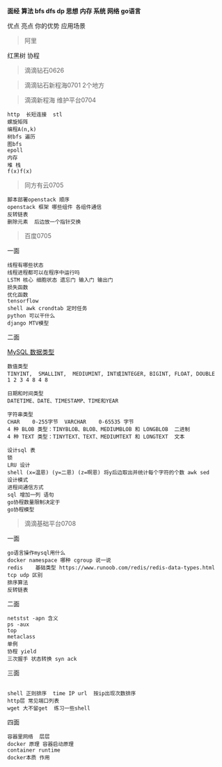 **面经**
**算法 bfs dfs dp 思想**
**内存 系统 网络**
**go语言**

优点
亮点
你的优势
应用场景

> 阿里

红黑树
协程


> 滴滴钻石0626

> 滴滴钻石新程海0701 2个地方

> 滴滴新程海 维护平台0704

```
http  长短连接  stl
螺旋矩阵
编程A(n,k)
树bfs 遍历
图bfs
epoll
内存
堆 栈
f(x)f(x)
```

> 同方有云0705
```
脚本部署openstack 顺序
openstack 框架 哪些组件 各组件通信
反转链表
删除元素  后边放一个指针交换
```
> 百度0705

一面
```
线程有哪些状态
线程进程都可以在程序中运行吗
LSTM 核心 细胞状态 遗忘门 输入门 输出门 
损失函数
优化函数
tensorflow
shell awk crondtab 定时任务
python 可以干什么
django MTV模型
```
二面

[MySQL 数据类型](https://www.runoob.com/mysql/mysql-data-types.html)
```
数值类型 
TINYINT,  SMALLINT,  MEDIUMINT, INT或INTEGER, BIGINT, FLOAT, DOUBLE
1 2 3 4 8 4 8

日期和时间类型 
DATETIME、DATE、TIMESTAMP、TIME和YEAR

字符串类型
CHAR	0-255字节  VARCHAR	0-65535 字节
4 种 BLOB 类型：TINYBLOB、BLOB、MEDIUMBLOB 和 LONGBLOB  二进制
4 种 TEXT 类型：TINYTEXT、TEXT、MEDIUMTEXT 和 LONGTEXT  文本
```
```
设计sql 表
锁
LRU 设计
shell (x=温恩) (y=二恩) (z=啊恩) 将y后边取出并统计每个字符的个数 awk sed
设计模式
进程间通信方式
sql 增加一列 语句
go协程数量限制决定于
go协程模型
```

> 滴滴基础平台0708

一面
```
go语言操作mysql用什么
docker namespace 哪种 cgroup 说一说
redis    基础类型 https://www.runoob.com/redis/redis-data-types.html
tcp udp 区别
排序算法
反转链表
```
二面
```
netstst -apn 含义
ps -aux   
top
metaclass
单例
协程 yield
三次握手 状态转换 syn ack
```
三面
```

shell 正则排序  time IP url  按ip出现次数排序
http层 常见端口列表
wget 大不留get  练习一些shell
```
四面
```
容器里网络  层层
docker 原理 容器启动原理
container runtime
docker本质 作用
```

